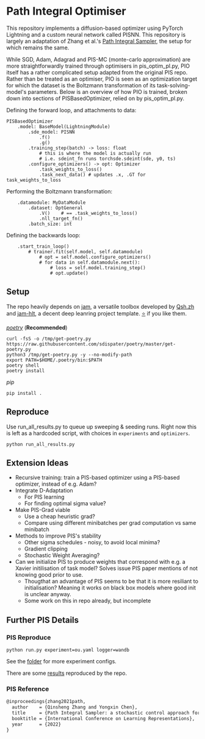 # Path Integral Optimiser

This repository implements a diffusion-based optimizer using PyTorch Lightning and a custom neural network called PISNN. This repository is largely an adaptation of Zhang et al.'s [Path Integral Sampler](https://arxiv.org/abs/2111.15141), the setup for which remains the same.

While SGD, Adam, Adagrad and PIS-MC (monte-carlo approximation) are more straightforwardly trained through optimisers in pis_optim_pl.py, PIO itself has a rather complicated setup adapted from the original PIS repo. Rather than be treated as an optimiser, PIO is seen as an optimization target for which the dataset is the Boltzmann transformation of its task-solving-model's parameters. Below is an overview of how PIO is trained, broken down into sections of PISBasedOptimizer, relied on by pis_optim_pl.py.

Defining the forward loop, and attachments to data:
```
PISBasedOptimizer
    .model: BaseModel(LightningModule)
        .sde_model: PISNN
            .f()
            .g()
        .training_step(batch) -> loss: float
            # this is where the model is actually run
            # i.e. sdeint_fn runs torchsde.sdeint(sde, y0, ts)
        .configure_optimizers() -> opt: Optimizer
            .task_weights_to_loss()
            .task_next_data() # updates .x, .GT for task_weights_to_loss
```
Performing the Boltzmann transformation:
```
    .datamodule: MyDataModule
        .dataset: OptGeneral
            .V()    # == .task_weights_to_loss()
            .nll_target_fn()
        .batch_size: int
```
Defining the backwards loop:
```
    .start_train_loop()
        # trainer.fit(self.model, self.datamodule)
            # opt = self.model.configure_optimizers()
            # for data in self.datamodule.next():
                # loss = self.model.training_step()
                # opt.update()
```


## Setup

The repo heavily depends on [jam](https://github.com/qsh-zh/jam), a versatile toolbox developed by [Qsh.zh](https://github.com/qsh-zh) and [jam-hlt](https://github.com/qsh-zh/jam), a decent deep leanring project template. [⭐️](https://github.com/qsh-zh/jam) if you like them.

*[poetry](https://python-poetry.org/)* (**Recommended**)
```shell
curl -fsS -o /tmp/get-poetry.py https://raw.githubusercontent.com/sdispater/poetry/master/get-poetry.py
python3 /tmp/get-poetry.py -y --no-modify-path
export PATH=$HOME/.poetry/bin:$PATH
poetry shell
poetry install
```

*pip*
```shell
pip install .
```

## Reproduce

Use run_all_results.py to queue up sweeping & seeding runs. Right now this is left as a hardcoded script, with choices in `experiments` and `optimizers`.

```
python run_all_results.py
```


## Extension Ideas
- Recursive training: train a PIS-based optimizer using a PIS-based optimizer, instead of e.g. Adam?
- Integrate D-Adaptation
  - For PIS learning
  - For finding optimal sigma value?
- Make PIS-Grad viable
  - Use a cheap heuristic grad?
  - Compare using different minibatches per grad computation vs same minibatch
- Methods to improve PIS's stability
  - Other sigma schedules - noisy, to avoid local minima?
  - Gradient clipping
  - Stochastic Weight Averaging?
- Can we initialize PIS to produce weights that correspond with e.g. a Xavier initilisation of task model? Solves issue PIS paper mentions of not knowing good prior to use.
  - Thougthat an advantage of PIS seems to be that it is more resiliant to initialisation? Meaning it works on black box models where good init is unclear anyway.
  - Some work on this in repo already, but incomplete
 
## Further PIS Details

### PIS Reproduce

```
python run.py experiment=ou.yaml logger=wandb
```

See the [folder](configs/experiment) for more experiment configs.

There are some [results](https://wandb.ai/qinsheng/pub_pis?workspace=user-qinsheng) reproduced by the repo.

### PIS Reference

```tex
@inproceedings{zhang2021path,
  author    = {Qinsheng Zhang and Yongxin Chen},
  title     = {Path Integral Sampler: a stochastic control approach for sampling},
  booktitle = {International Conference on Learning Representations},
  year      = {2022}
}
```
